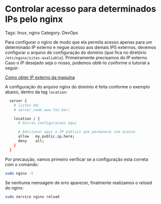 # Controlar acesso para determinados IPs pelo nginx

Tags: linux, nginx
Category: DevOps

Para configurar o nginx de modo que ela permita acesso apenas para um determinado IP externo e negue acesso aos demais IPS externos, devemos configurar o arquivo de configuração do domínio (que fica no diretório `/etc/nginx/sites-avaliable`). Primeiramente precisamos do IP externo. Caso o IP desejado seja o nosso, podemos obtê-lo conforme o tutorial a seguir: 

[Como obter IP externo da maquina](Como%20obter%20IP%20externo%20da%20maquina%20cbba95ba2a574c49bb05bc2b4893d9ea.md) 

A configuração do arquivo nginx do domínio é feita conforme o exemplo abaixo, dentro da tag `location`:

```bash
  server {
    # listen 80;
    # server_name www.foo.bar;

    location / {
      # Outras configuracoes aqui

      # Adicionar aqui o IP publico que permanece com acesso
      allow   my.public.ip.here;
      deny    all;
    }
  }
```

Por precaução, vamos primeiro verificar se a configuração esta correta com o comando:

```bash
sudo nginx -t
```

Se nenhuma mensagem de erro aparecer, finalmente realizamos o *reload* do nginx:

```bash
sudo service nginx reload
```